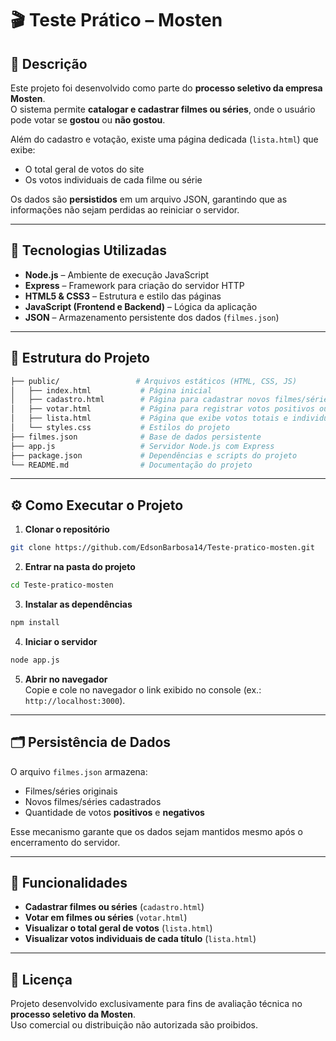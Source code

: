 # 🎬 Teste Prático – Mosten

## 📖 Descrição  
Este projeto foi desenvolvido como parte do **processo seletivo da empresa Mosten**.  
O sistema permite **catalogar e cadastrar filmes ou séries**, onde o usuário pode votar se **gostou** ou **não gostou**.  

Além do cadastro e votação, existe uma página dedicada (`lista.html`) que exibe:  
- O total geral de votos do site  
- Os votos individuais de cada filme ou série  

Os dados são **persistidos** em um arquivo JSON, garantindo que as informações não sejam perdidas ao reiniciar o servidor.

---

## 🚀 Tecnologias Utilizadas  
- **Node.js** – Ambiente de execução JavaScript  
- **Express** – Framework para criação do servidor HTTP  
- **HTML5 & CSS3** – Estrutura e estilo das páginas  
- **JavaScript (Frontend e Backend)** – Lógica da aplicação  
- **JSON** – Armazenamento persistente dos dados (`filmes.json`)  

---

## 📂 Estrutura do Projeto  
```bash
├── public/                 # Arquivos estáticos (HTML, CSS, JS)
│   ├── index.html           # Página inicial
│   ├── cadastro.html        # Página para cadastrar novos filmes/séries
│   ├── votar.html           # Página para registrar votos positivos ou negativos
│   ├── lista.html           # Página que exibe votos totais e individuais
│   └── styles.css           # Estilos do projeto
├── filmes.json              # Base de dados persistente
├── app.js                   # Servidor Node.js com Express
├── package.json             # Dependências e scripts do projeto
└── README.md                # Documentação do projeto
```

---

## ⚙️ Como Executar o Projeto  

1. **Clonar o repositório**
```bash
git clone https://github.com/EdsonBarbosa14/Teste-pratico-mosten.git
```

2. **Entrar na pasta do projeto**
```bash
cd Teste-pratico-mosten
```

3. **Instalar as dependências**
```bash
npm install
```

4. **Iniciar o servidor**
```bash
node app.js
```

5. **Abrir no navegador**  
Copie e cole no navegador o link exibido no console (ex.: `http://localhost:3000`).

---

## 🗂 Persistência de Dados  
O arquivo `filmes.json` armazena:
- Filmes/séries originais
- Novos filmes/séries cadastrados  
- Quantidade de votos **positivos** e **negativos**

Esse mecanismo garante que os dados sejam mantidos mesmo após o encerramento do servidor.

---

## 📝 Funcionalidades  
- **Cadastrar filmes ou séries** (`cadastro.html`)  
- **Votar em filmes ou séries** (`votar.html`)  
- **Visualizar o total geral de votos** (`lista.html`)  
- **Visualizar votos individuais de cada título** (`lista.html`)  

---

## 📄 Licença  
Projeto desenvolvido exclusivamente para fins de avaliação técnica no **processo seletivo da Mosten**.  
Uso comercial ou distribuição não autorizada são proibidos.
